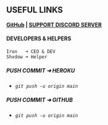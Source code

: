 ## **USEFUL LINKS**
**[GitHub](https://github.com/Iron7III/Aklik) | [SUPPORT DISCORD SERVER](https://discord.gg/cVpZPqQ)**

#### **DEVELOPERS & HELPERS**
    Iron   ➜ CEO & DEV
    Shxdow ➜ Helper

##### **PUSH COMMIT ➜ HEROKU**
- _`git push -u origin main`_

##### **PUSH COMMIT ➜ GITHUB** ###
- _`git push -u origin main`_